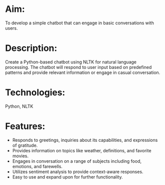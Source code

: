 # Aim:
To develop a simple chatbot that can engage in basic conversations with users.

# Description:
Create a Python-based chatbot using NLTK for natural language processing. The chatbot will respond to user input based on predefined patterns and provide relevant information or engage in casual conversation.

# Technologies:
Python, NLTK

# Features:
- Responds to greetings, inquiries about its capabilities, and expressions of gratitude.</br>
- Provides information on topics like weather, definitions, and favorite movies.</br>
- Engages in conversation on a range of subjects including food, emotions, and farewells.</br>
- Utilizes sentiment analysis to provide context-aware responses.</br>
- Easy to use and expand upon for further functionality.
